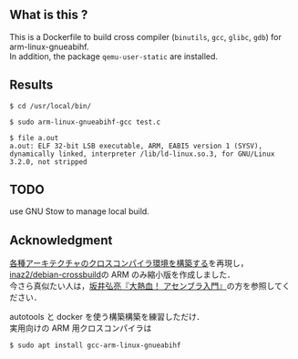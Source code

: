 ## What is this ?

This is a Dockerfile to build cross compiler (`binutils`, `gcc`, `glibc`, `gdb`) for arm-linux-gnueabihf.  
In addition, the package `qemu-user-static` are installed.

## Results

```console
$ cd /usr/local/bin/

$ sudo arm-linux-gnueabihf-gcc test.c

$ file a.out
a.out: ELF 32-bit LSB executable, ARM, EABI5 version 1 (SYSV), dynamically linked, interpreter /lib/ld-linux.so.3, for GNU/Linux 3.2.0, not stripped
```

## TODO
use GNU Stow to manage local build.

## Acknowledgment

[各種アーキテクチャのクロスコンパイラ環境を構築する](http://inaz2.hatenablog.com/entry/2015/12/01/204201)を再現し，  
[inaz2/debian-crossbuild](https://hub.docker.com/r/inaz2/debian-crossbuild/)の ARM のみ縮小版を作成しました．  
今さら真似たい人は，[坂井弘亮『大熱血！ アセンブラ入門』](http://kozos.jp/books/asm/)の方を参照してください．

autotools と docker を使う構築構築を練習しただけ．  
実用向けの ARM 用クロスコンパイラは  

```console
$ sudo apt install gcc-arm-linux-gnueabihf
```
